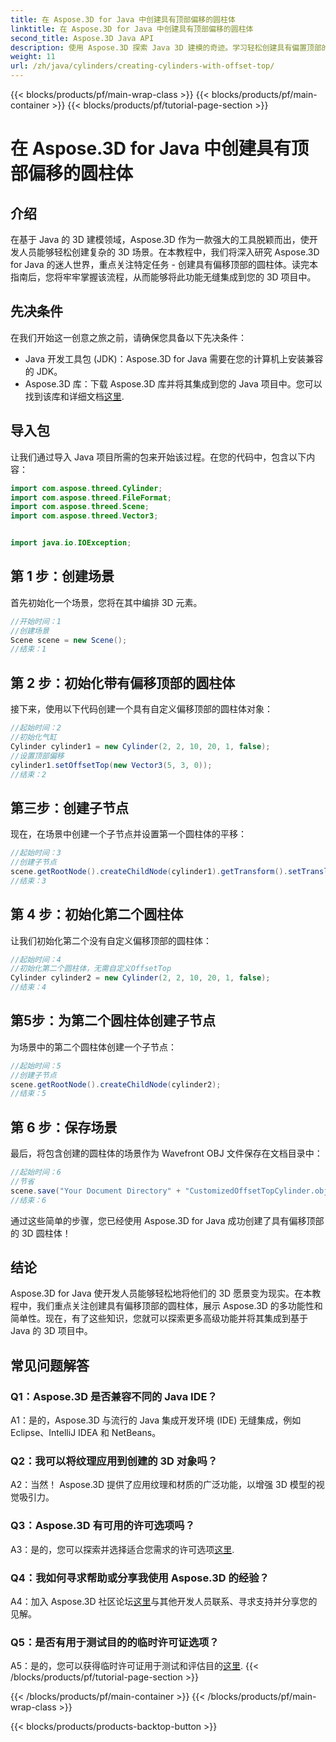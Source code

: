 ```yaml
---
title: 在 Aspose.3D for Java 中创建具有顶部偏移的圆柱体
linktitle: 在 Aspose.3D for Java 中创建具有顶部偏移的圆柱体
second_title: Aspose.3D Java API
description: 使用 Aspose.3D 探索 Java 3D 建模的奇迹。学习轻松创建具有偏置顶部的迷人圆柱体。
weight: 11
url: /zh/java/cylinders/creating-cylinders-with-offset-top/
---
```


{{< blocks/products/pf/main-wrap-class >}}
{{< blocks/products/pf/main-container >}}
{{< blocks/products/pf/tutorial-page-section >}}

# 在 Aspose.3D for Java 中创建具有顶部偏移的圆柱体

## 介绍

在基于 Java 的 3D 建模领域，Aspose.3D 作为一款强大的工具脱颖而出，使开发人员能够轻松创建复杂的 3D 场景。在本教程中，我们将深入研究 Aspose.3D for Java 的迷人世界，重点关注特定任务 - 创建具有偏移顶部的圆柱体。读完本指南后，您将牢牢掌握该流程，从而能够将此功能无缝集成到您的 3D 项目中。

## 先决条件

在我们开始这一创意之旅之前，请确保您具备以下先决条件：

- Java 开发工具包 (JDK)：Aspose.3D for Java 需要在您的计算机上安装兼容的 JDK。
-  Aspose.3D 库：下载 Aspose.3D 库并将其集成到您的 Java 项目中。您可以找到该库和详细文档[这里](https://releases.aspose.com/3d/java/).

## 导入包

让我们通过导入 Java 项目所需的包来开始该过程。在您的代码中，包含以下内容：

```java
import com.aspose.threed.Cylinder;
import com.aspose.threed.FileFormat;
import com.aspose.threed.Scene;
import com.aspose.threed.Vector3;


import java.io.IOException;
```

## 第 1 步：创建场景

首先初始化一个场景，您将在其中编排 3D 元素。

```java
//开始时间：1
//创建场景
Scene scene = new Scene();
//结束：1
```

## 第 2 步：初始化带有偏移顶部的圆柱体

接下来，使用以下代码创建一个具有自定义偏移顶部的圆柱体对象：

```java
//起始时间：2
//初始化气缸
Cylinder cylinder1 = new Cylinder(2, 2, 10, 20, 1, false);
//设置顶部偏移
cylinder1.setOffsetTop(new Vector3(5, 3, 0));
//结束：2
```

## 第三步：创建子节点

现在，在场景中创建一个子节点并设置第一个圆柱体的平移：

```java
//起始时间：3
//创建子节点
scene.getRootNode().createChildNode(cylinder1).getTransform().setTranslation(10, 0, 0);
//结束：3
```

## 第 4 步：初始化第二个圆柱体

让我们初始化第二个没有自定义偏移顶部的圆柱体：

```java
//起始时间：4
//初始化第二个圆柱体，无需自定义OffsetTop
Cylinder cylinder2 = new Cylinder(2, 2, 10, 20, 1, false);
//结束：4
```

## 第5步：为第二个圆柱体创建子节点

为场景中的第二个圆柱体创建一个子节点：

```java
//起始时间：5
//创建子节点
scene.getRootNode().createChildNode(cylinder2);
//结束：5
```

## 第 6 步：保存场景

最后，将包含创建的圆柱体的场景作为 Wavefront OBJ 文件保存在文档目录中：

```java
//起始时间：6
//节省
scene.save("Your Document Directory" + "CustomizedOffsetTopCylinder.obj", FileFormat.WAVEFRONTOBJ);
//结束：6
```

通过这些简单的步骤，您已经使用 Aspose.3D for Java 成功创建了具有偏移顶部的 3D 圆柱体！

## 结论

Aspose.3D for Java 使开发人员能够轻松地将他们的 3D 愿景变为现实。在本教程中，我们重点关注创建具有偏移顶部的圆柱体，展示 Aspose.3D 的多功能性和简单性。现在，有了这些知识，您就可以探索更多高级功能并将其集成到基于 Java 的 3D 项目中。

## 常见问题解答

### Q1：Aspose.3D 是否兼容不同的 Java IDE？

A1：是的，Aspose.3D 与流行的 Java 集成开发环境 (IDE) 无缝集成，例如 Eclipse、IntelliJ IDEA 和 NetBeans。

### Q2：我可以将纹理应用到创建的 3D 对象吗？

A2：当然！ Aspose.3D 提供了应用纹理和材质的广泛功能，以增强 3D 模型的视觉吸引力。

### Q3：Aspose.3D 有可用的许可选项吗？

A3：是的，您可以探索并选择适合您需求的许可选项[这里](https://purchase.aspose.com/buy).

### Q4：我如何寻求帮助或分享我使用 Aspose.3D 的经验？

 A4：加入 Aspose.3D 社区论坛[这里](https://forum.aspose.com/c/3d/18)与其他开发人员联系、寻求支持并分享您的见解。

### Q5：是否有用于测试目的的临时许可证选项？

 A5：是的，您可以获得临时许可证用于测试和评估目的[这里](https://purchase.aspose.com/temporary-license/).
{{< /blocks/products/pf/tutorial-page-section >}}

{{< /blocks/products/pf/main-container >}}
{{< /blocks/products/pf/main-wrap-class >}}

{{< blocks/products/products-backtop-button >}}
